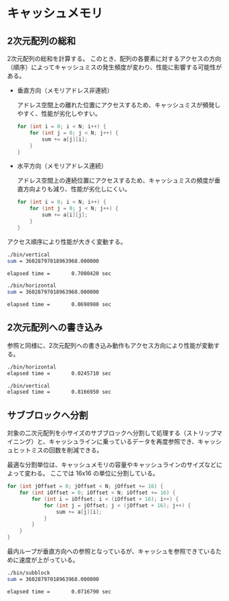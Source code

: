 # キャッシュメモリ

## 2次元配列の総和

2次元配列の総和を計算する。
このとき、配列の各要素に対するアクセスの方向（順序）によってキャッシュミスの発生頻度が変わり、性能に影響する可能性がある。

- 垂直方向（メモリアドレス非連続）

    アドレス空間上の離れた位置にアクセスするため、キャッシュミスが頻発しやすく、性能が劣化しやすい。

    ```cpp
    for (int i = 0; i < N; i++) {
        for (int j = 0; j < N; j++) {
            sum += a[j][i];
        }
    }
    ```

- 水平方向（メモリアドレス連続）

    アドレス空間上の連続位置にアクセスするため、キャッシュミスの頻度が垂直方向よりも減り、性能が劣化しにくい。

    ```cpp
    for (int i = 0; i < N; i++) {
        for (int j = 0; j < N; j++) {
            sum += a[i][j];
        }
    }
    ```

アクセス順序により性能が大きく変動する。

```sh
./bin/vertical
sum = 36028797018963968.000000

elapsed time =       0.7000420 sec

./bin/horizontal
sum = 36028797018963968.000000

elapsed time =       0.0698980 sec
```

## 2次元配列への書き込み

参照と同様に、2次元配列への書き込み動作もアクセス方向により性能が変動する。

```sh
./bin/horizontal
elapsed time =       0.0245710 sec

./bin/vertical
elapsed time =       0.8166950 sec
```

## サブブロックへ分割

対象の二次元配列を小サイズのサブブロックへ分割して処理する（ストリップマイニング）と、キャッシュラインに乗っているデータを再度参照でき、キャッシュヒットミスの回数を削減できる。

最適な分割単位は、キャッシュメモリの容量やキャッシュラインのサイズなどによって変わる。
ここでは 16x16 の単位に分割している。

```cpp
for (int jOffset = 0; jOffset < N; jOffset += 16) {
    for (int iOffset = 0; iOffset < N; iOffset += 16) {
        for (int i = iOffset; i < (iOffset + 16); i++) {
            for (int j = jOffset; j < (jOffset + 16); j++) {
                sum += a[j][i];
            }
        }
    }
}
```

最内ループが垂直方向への参照となっているが、キャッシュを参照できているために速度が上がっている。

```sh
./bin/subblock
sum = 36028797018963968.000000

elapsed time =       0.0716790 sec
```
